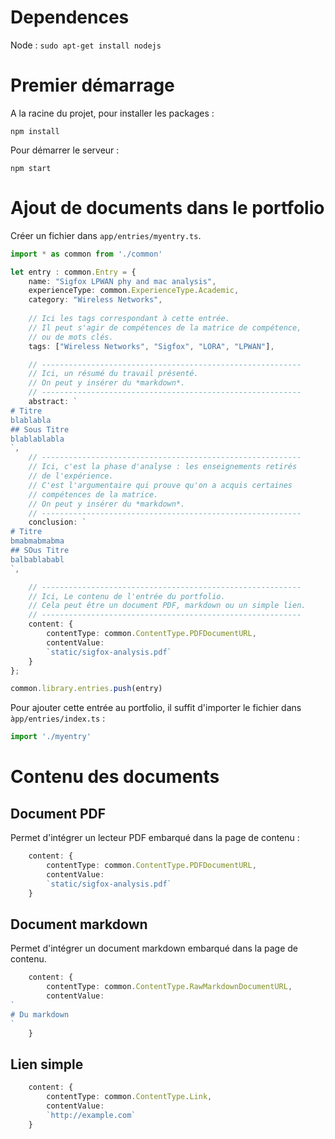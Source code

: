 # Dependences
Node :              ```sudo apt-get install nodejs``` 

# Premier démarrage
A la racine du projet, pour installer les packages : 

```
npm install
```

Pour démarrer le serveur :
```
npm start
```

# Ajout de documents dans le portfolio
Créer un fichier dans ```app/entries/myentry.ts```.

```typescript
import * as common from './common'

let entry : common.Entry = {
    name: "Sigfox LPWAN phy and mac analysis",
    experienceType: common.ExperienceType.Academic,
    category: "Wireless Networks",
    
    // Ici les tags correspondant à cette entrée.
    // Il peut s'agir de compétences de la matrice de compétence,
    // ou de mots clés.
    tags: ["Wireless Networks", "Sigfox", "LORA", "LPWAN"],

    // ----------------------------------------------------------
    // Ici, un résumé du travail présenté.
    // On peut y insérer du *markdown*. 
    // ----------------------------------------------------------
    abstract: `
# Titre
blablabla
## Sous Titre
blablablabla
`,
    // ----------------------------------------------------------
    // Ici, c'est la phase d'analyse : les enseignements retirés
    // de l'expérience. 
    // C'est l'argumentaire qui prouve qu'on a acquis certaines 
    // compétences de la matrice.
    // On peut y insérer du *markdown*.
    // ----------------------------------------------------------
    conclusion: `
# Titre
bmabmabmabma
## SOus Titre
balbablababl
`,

    // ----------------------------------------------------------
    // Ici, Le contenu de l'entrée du portfolio. 
    // Cela peut être un document PDF, markdown ou un simple lien.
    // ----------------------------------------------------------
    content: {
        contentType: common.ContentType.PDFDocumentURL,
        contentValue: 
        `static/sigfox-analysis.pdf`
    }
};

common.library.entries.push(entry)
```

Pour ajouter cette entrée au portfolio, il suffit d'importer le fichier 
dans ```àpp/entries/index.ts``` :

```typescript
import './myentry'
```

# Contenu des documents
## Document PDF
Permet d'intégrer un lecteur PDF embarqué dans la page de contenu :
```typescript
    content: {
        contentType: common.ContentType.PDFDocumentURL,
        contentValue: 
        `static/sigfox-analysis.pdf`
    }
```

## Document markdown
Permet d'intégrer un document markdown embarqué dans la page de contenu.

```typescript
    content: {
        contentType: common.ContentType.RawMarkdownDocumentURL,
        contentValue: 
`
# Du markdown 
`
    }
```

## Lien simple
```typescript
    content: {
        contentType: common.ContentType.Link,
        contentValue: 
        `http://example.com`
    }
```